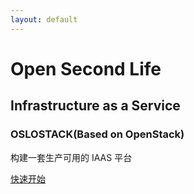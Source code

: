 ```yaml
---
layout: default
---
```


# Open Second Life

## Infrastructure as a Service

### OSLOSTACK(Based on OpenStack)

构建一套生产可用的 IAAS 平台

[快速开始](https://github.com/opensecondlife/oslostack/tree/main/doc/install)
